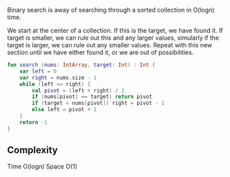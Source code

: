 Binary search is away of searching through a sorted collection in O(logn) time.

We start at the center of a collection. If this is the target, we have found it. If target is smaller, we can rule out this and any larger values, simularly if the target is larger, we can rule out any smaller values. Repeat with this new section until we have either found it, or we are out of possibilities.

```kt
fun search (nums: IntArray, target: Int) : Int {
    var left = 0
    var right = nums.size - 1
    while (left <= right) {
        val pivot = (left + right) / 2
        if (nums[pivot] == target) return pivot
        if (target < nums[pivot]) right = pivot - 1
        else left = pivot + 1
    }
    return -1
}
```
## Complexity
Time O(logn)
Space O(1)